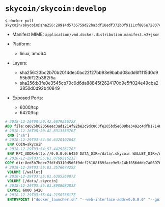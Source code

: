 # `skycoin/skycoin:develop`

```console
$ docker pull skycoin/skycoin@sha256:28914d5736759d22ba3df18edf372b3f9111cf886e72837c7d1cb4322d01d20e
```

- Manifest MIME: `application/vnd.docker.distribution.manifest.v2+json`

- Platform: 
	- linux, amd64

- Layers:
	- sha256:23bc2b70b2014dec0ac22f27bb93e9babd08cdd6f1115d0c955b9ff22b382f5a
	- sha256:b3fe0e3545cb79c9d6da88845f2624170d9e5ff024e49cba23850d0d92b40849

- Exposed Ports:
	- 6000/tcp
	- 6420/tcp

```dockerfile
# 2018-12-26T08:20:42.687925672Z
ADD file:ce026b62356eec3ad1214f92be2c9dc063fe205bd5e600be3492c4dfb17148bd in / 
# 2018-12-26T08:20:42.831353376Z
 CMD ["sh"]
# 2018-12-29T03:54:56.632010264Z
 ENV COIN=skycoin
# 2018-12-29T03:54:57.442926176Z
 ENV RPC_ADDR=http://0.0.0.0:6420 DATA_DIR=/data/.skycoin WALLET_DIR=/wallet WALLET_NAME=.wlt
# 2018-12-29T03:55:03.076931621Z
COPY dir:8ed5b7bdec7fdfd3310d5d6f9dcf26108f89face9e5c14bf856ddde7a069700e in / 
# 2018-12-29T03:55:03.357667425Z
 VOLUME [/wallet]
# 2018-12-29T03:55:03.638526987Z
 VOLUME [/data/.skycoin]
# 2018-12-29T03:55:03.898808283Z
 EXPOSE 6000 6420
# 2018-12-29T03:55:04.215873617Z
 ENTRYPOINT ["docker_launcher.sh" "--web-interface-addr=0.0.0.0" "--gui-dir=/usr/local/skycoin/src/gui/static"]
```

